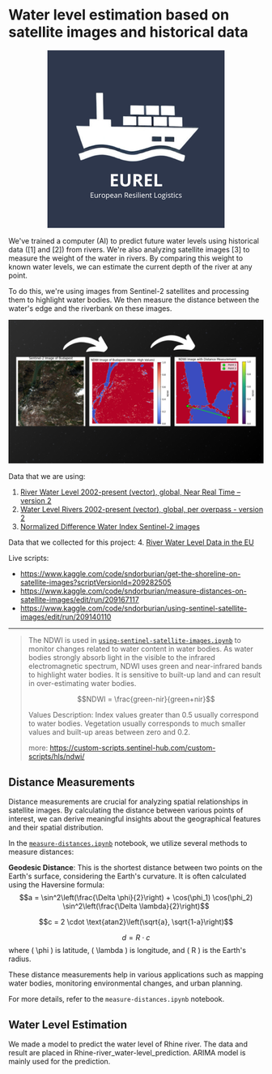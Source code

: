 # Water level estimation based on satellite images and historical data

<center><img src="images/logo.png"></center>

We've trained a computer (AI) to predict future water levels using historical data ([1] and [2]) from rivers. We're also analyzing satellite images [3] to measure the weight of the water in rivers. By comparing this weight to known water levels, we can estimate the current depth of the river at any point.

To do this, we're using images from Sentinel-2 satellites and processing them to highlight water bodies. We then measure the distance between the water's edge and the riverbank on these images.

![sentinel to ndwi  to distance](images/turning%20satellite%20image%20to%20ndwi%20and%20measure%20on%20ndwi.png)

Data that we are using:

1. [River Water Level 2002-present (vector), global, Near Real Time – version 2](https://land.copernicus.eu/en/products/water-bodies/water-level-rivers-near-real-time-v2.0)
2. [Water Level Rivers 2002-present (vector), global, per overpass - version 2](https://www.wekeo.eu/data?view=dataset&dataset=EO%3ACLMS%3ADAT%3ACLMS_GLOBAL_WL_RIVERS_V2_DAILY_GEOJSON)
3. [Normalized Difference Water Index Sentinel-2 images](https://custom-scripts.sentinel-hub.com/sentinel-2/ndwi/)

Data that we collected for this project:
4. [River Water Level Data in the EU](https://www.kaggle.com/datasets/sndorburian/river-water-level-data-in-the-eu)


Live scripts: 
- https://www.kaggle.com/code/sndorburian/get-the-shoreline-on-satellite-images?scriptVersionId=209282505
- https://www.kaggle.com/code/sndorburian/measure-distances-on-satellite-images/edit/run/209167117
- https://www.kaggle.com/code/sndorburian/using-sentinel-satellite-images/edit/run/209140110

----------------------------------------------------------

> The NDWI is used in [`using-sentinel-satellite-images.ipynb`](satellite_images/using-sentinel-satellite-images.ipynb) to monitor changes related to water content in water bodies. As water bodies strongly absorb light in the visible to the infrared electromagnetic spectrum, NDWI uses green and near-infrared bands to highlight water bodies. It is sensitive to built-up land and can result in over-estimating water bodies.
>
> $$NDWI = \frac{green-nir}{green+nir}$$
>
> Values Description: Index values greater than 0.5 usually correspond to water bodies. Vegetation usually corresponds to much smaller values and built-up areas between zero and 0.2.
>
> more: https://custom-scripts.sentinel-hub.com/custom-scripts/hls/ndwi/


## Distance Measurements

Distance measurements are crucial for analyzing spatial relationships in satellite images. By calculating the distance between various points of interest, we can derive meaningful insights about the geographical features and their spatial distribution.

In the [`measure-distances.ipynb`](satellite_images/measure-distances-on-satellite-images.ipynb) notebook, we utilize several methods to measure distances:

**Geodesic Distance**: This is the shortest distance between two points on the Earth's surface, considering the Earth's curvature. It is often calculated using the Haversine formula:
    $$a = \sin^2\left(\frac{\Delta \phi}{2}\right) + \cos(\phi_1) \cos(\phi_2) \sin^2\left(\frac{\Delta \lambda}{2}\right)$$
    
$$c = 2 \cdot \text{atan2}\left(\sqrt{a}, \sqrt{1-a}\right)$$
    
$$d = R \cdot c$$
    where \( \phi \) is latitude, \( \lambda \) is longitude, and \( R \) is the Earth's radius.

These distance measurements help in various applications such as mapping water bodies, monitoring environmental changes, and urban planning.

For more details, refer to the `measure-distances.ipynb` notebook.


## Water Level Estimation
We made a model to predict the water level of Rhine river. The data and result are placed in Rhine-river_water-level_prediction. ARIMA model is mainly used for the prediction.
